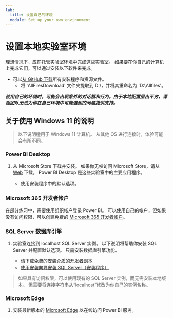 ```yaml
---
lab:
  title: 设置自己的环境
  module: Set up your own environment
---
```


# 设置本地实验室环境

理想情况下，应在托管实验室环境中完成这些实验室。 如果要在你自己的计算机上完成它们，可以通过安装以下软件来完成。

- 可以[从 GitHub 下载](https://github.com/MicrosoftLearning/PL-300-Microsoft-Power-BI-Data-Analyst/raw/Main/AllfilesDownload.zip)所有安装程序和资源文件。
  - 将 'AllFilesDownload' 文件夹提取到 D:/，并将其重命名为 'D:\Allfiles\'。

***使用自己的环境时，可能会出现意外的对话框和行为。由于本地配置层出不穷，课程团队无法为你在自己环境中可能遇到的问题提供支持。***

## 关于使用 Windows 11 的说明

> 以下说明适用于 Windows 11 计算机。 从其他 OS 进行连接时，体验可能会有所不同。

### Power BI Desktop

1. 从 Microsoft Store 下载并安装。 如果你无权访问 Microsoft Store，请从 [Web](https://www.microsoft.com/download/details.aspx?id=58494) 下载。 Power BI Desktop 是这些实验室中的主要应用程序。

    - 使用安装程序中的默认选项。

### Microsoft 365 开发者帐户

在部分练习中，需要使用组织帐户登录 Power BI。 可以使用自己的帐户，但如果没有访问权限，可以创建免费的 [Microsoft 365 开发者帐户](https://developer.microsoft.com/microsoft-365/dev-program)。

### SQL Server 数据库引擎

1. 实验室连接到 localhost SQL Server 实例。 以下说明将帮助你安装 SQL Server 并配置默认选项。 只需安装数据库引擎功能。

    - 请下载免费的[安装介质的开发者副本](https://www.microsoft.com/sql-server/sql-server-downloads?SilentAuth=1&f=255&MSPPError=-2147217396&rtc=1)
    - [使用安装向导安装 SQL Server（安装程序）](https://learn.microsoft.com/sql/database-engine/install-windows/install-sql-server-from-the-installation-wizard-setup)

> 如果具有访问权限，可以使用现有的 SQL Server 实例，而无需安装本地版本。 但需要将连接字符串从“localhost”修改为你自己的实例名称。

### Microsoft Edge

1. 安装最新版本的 [Microsoft Edge](https://microsoft.com/edge) 以在线访问 Power BI 服务。
